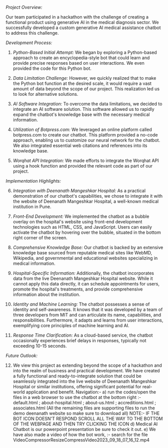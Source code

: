 *Project Overview:*

Our team participated in a hackathon with the challenge of creating a functional product using generative AI in the medical diagnosis sector. We successfully developed a custom generative AI medical assistance chatbot to address this challenge.

*Development Process:*

1. *Python-Based Initial Attempt:* We began by exploring a Python-based approach to create an encyclopedia-style bot that could learn and provide precise responses based on user interactions. We even provided the code for this Python bot.

2. *Data Limitation Challenge:* However, we quickly realized that to make the Python bot function at the desired scale, it would require a vast amount of data beyond the scope of our project. This realization led us to look for alternative solutions.

3. *AI Software Integration:* To overcome the data limitations, we decided to integrate an AI software solution. This software allowed us to rapidly expand the chatbot's knowledge base with the necessary medical information.

4. *Utilization of Botpress.com:* We leveraged an online platform called botpress.com to create our chatbot. This platform provided a no-code approach, enabling us to customize our neural network for the chatbot. We also integrated essential web citations and references into its knowledge base.

5. *Worqhat API Integration:* We made efforts to integrate the Worqhat API using a hook function and provided the relevant code as part of our project.

*Implementation Highlights:*

6. *Integration with Deenanath Mangeshkar Hospital:* As a practical demonstration of our chatbot's capabilities, we chose to integrate it with the website of Deenanath Mangeshkar Hospital, a well-known medical institution in Pune.

7. *Front-End Development:* We implemented the chatbot as a bubble overlay on the hospital's website using front-end development technologies such as HTML, CSS, and JavaScript. Users can easily activate the chatbot by hovering over the bubble, situated in the bottom right corner of the screen.

8. *Comprehensive Knowledge Base:* Our chatbot is backed by an extensive knowledge base sourced from reputable medical sites like WebMD, Wikipedia, and governmental and educational websites specializing in medical information.

9. *Hospital-Specific Information:* Additionally, the chatbot incorporates data from the live Deenanath Mangeshkar Hospital website. While it cannot apply this data directly, it can schedule appointments for users, promote the hospital's treatments, and provide comprehensive information about the institution.

10. *Identity and Machine Learning:* The chatbot possesses a sense of identity and self-awareness. It knows that it was developed by a team of three developers from MIT and can articulate its name, capabilities, and responsibilities. Furthermore, it adapts and learns from user interactions, exemplifying core principles of machine learning and AI.

11. *Response Time Clarification:* As a cloud-based service, the chatbot occasionally experiences brief delays in responses, typically not exceeding 10-15 seconds.

*Future Outlook:*

12. We view this project as extending beyond the scope of a hackathon and into the realm of business and practical development. We have created a fully functional and ready-to-integrate solution that could be seamlessly integrated into the live website of Deenanath Mangeshkar Hospital or similar institutions, offering significant potential for real-world application and benefit.
Navigation:-
a) run the codes/open the files in a web browser to use the chatbot at the bottom right :-  default.html ; about-hospital.html ; about-us.html ; accreditions.html ;
   associates.html (All the remaining files are supporting files to run the demo deenanath website so make sure to download all) 
NOTE:- IF THE BOT ICON DOESN'T RESPOND SCROLL ALL THE WAY TO THE BOTTOM OF THE WEBPAGE AND THEN TRY CLICKING THE ICON
d) Medical AI Chatbot is our powerpoint presentation be sure to check it out.
e) We have also made a video of how the bot work, :- search for the file VideoCompressorResizeCompressVideo2023_09_18_07_16_12.mp4
